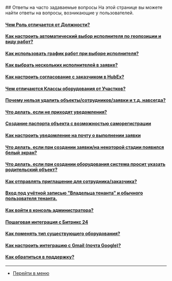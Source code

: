 <script type="text/javascript" >
   (function(m,e,t,r,i,k,a){m[i]=m[i]||function(){(m[i].a=m[i].a||[]).push(arguments)};
   m[i].l=1*new Date();k=e.createElement(t),a=e.getElementsByTagName(t)[0],k.async=1,k.src=r,a.parentNode.insertBefore(k,a)})
   (window, document, "script", "https://mc.yandex.ru/metrika/tag.js", "ym");
   ym('{{ site.yandex_metric }}', "init", {
        id:'{{ site.yandex_metric }}',
        clickmap:true,
        trackLinks:true,
        accurateTrackBounce:true,
        webvisor:true
   });
</script>
<noscript><div><img src="https://mc.yandex.ru/watch/'{{ site.yandex_metric }}'" style="position:absolute; left:-9999px;" alt="" /></div></noscript>
<!-- /Yandex.Metrika counter -->
<link rel="stylesheet" type="text/css" href="/assets/css/styles.css">
## Ответы на часто задаваемые вопросы
На этой странице вы можете найти ответы на вопросы, возникающие у пользователей.
<h4><a href="/docs/FAQ/RU/user/RoleVSPosition.html">Чем Роль отличается от Должности?</a></h4>

#### [Как настроить автоматический выбор исполнителя по геопозиции и виду работ?](docs/FAQ/RU/user/RulesOfChoiceGEO.md)
#### [Как использовать график работ при выборе исполнителя?](docs/FAQ/RU/user/Schedule.md)

<h4><a href="/docs/FAQ/RU/user/SeveralEngineers.html">Как выбрать нескольких исполнителей в заявке?</a></h4>
<h4><a href="/docs/FAQ/RU/admin/CustomerAgreement.html">Как настроить согласование с заказчиком в HubEx?</a></h4>

<h4><a href="/docs/FAQ/RU/admin/PlacesVSObjectsClass.html">Чем отличаются Классы оборудования от Участков?</a></h4>

<h4><a href="/docs/FAQ/RU/user/DeletedObjects.html">Почему нельзя удалить объекты/сотрудников/заявки и т.д. навсегда?</a></h4>

<h4><a href="/docs/FAQ/RU/user/HowToNotificationsToMobile.html">Что делать, если не приходят уведомления?</a></h4>

<h4><a href="/docs/FAQ/RU/user/HowToMakePassport.html">Создание паспорта объекта с возможностью саморегистрации</a></h4>

<h4><a href="/docs/FAQ/RU/user/HowToManageNotifications.html">Как настроить уведомление на почту о выполнении заявки</a></h4>

<h4><a href="/docs/FAQ/RU/user/HowToDealWithWhiteScreen.html">Что делать, если при создании заявки/на некоторой стадии появился белый экран?</a></h4>

<h4><a href="/docs/FAQ/RU/user/TheDifferenceBetweenObjectTypes.html">Что делать, если при создании оборудования система просит указать родительский объект?</a></h4>

<h4><a href="/docs/FAQ/RU/user/HowToSendInvitation.html">Как отправлять приглашение для сотрудника/заказчика?</a></h4>

<h4><a href="/docs/FAQ/RU/user/SuperAndUsualUser.html">Вход под учётной записью "Владельца тенанта" и обычного пользователя тенанта.</a></h4>

<h4><a href="/docs/FAQ/RU/admin/HowToEnterTheAdmin.html">Как войти в консоль администратора?</a></h4>

<h4><a href="/docs/FAQ/RU/admin/Integration.html">Пошаговая интеграция с Битрикс 24</a></h4>

<h4><a href="/docs/FAQ/RU/user/ChangeOfObjectType.html">Как поменять тип существующего оборудования?</a></h4>

<h4><a href="/docs/FAQ/RU/user/HowToManageGmailIntegration.html">Как настроить интеграцию с Gmail (почта Google)?</a></h4>

<h4><a href="/docs/FAQ/RU/user/HowToContactSupport.html">Как обратиться в поддержку?</a></h4>

____
- [Перейти в меню](http://wiki.hubex.ru)